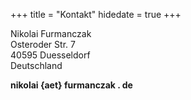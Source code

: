 +++
title = "Kontakt"
hidedate = true
+++

Nikolai Furmanczak  
Osteroder Str. 7  
40595 Duesseldorf  
Deutschland  

**nikolai {aet} furmanczak . de**
